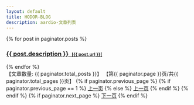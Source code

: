 ```yaml
---
layout: default
title: HODOR-BLOG
description: aardio-文章列表
---
```


<!-- 遍历分页后的文章 -->
{% for post in paginator.posts %}
<h3><a href="/aardio{{ post.url }}">{{ post.description }}<span style="font-size:12px">&nbsp&nbsp&nbsp[{{ post.url }}[</span></a></h3>
{% endfor %}

<!-- 分页链接 -->
<div class="pagination">
<span class="page_number ">【文章数量: {{ paginator.total_posts }}】</span>
<span class="page_number ">【第{{ paginator.page }}页/共{{ paginator.total_pages }}页】</span>
{% if paginator.previous_page %}
{% if paginator.previous_page == 1 %}
<a href="/aardio" class="previous">上一页</a>
{% else %}
<a href="/aardio/page{{ paginator.previous_page }}" class="previous">上一页</a>
{% endif %}
{% endif %}
{% if paginator.next_page %}
<a href="/aardio/page{{ paginator.next_page }}" class="next">下一页</a>
{% endif %}
</div>
